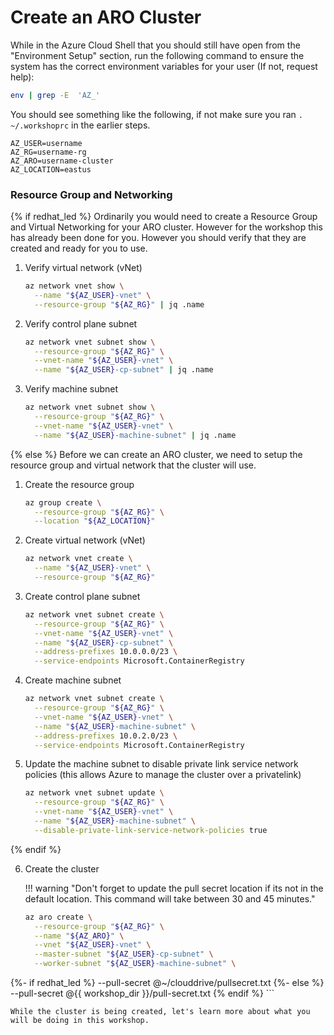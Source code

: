 # Create an ARO Cluster

While in the Azure Cloud Shell that you should still have open from the "Environment Setup" section, run the following command to ensure the system has the correct environment variables for your user (If not, request help):

```bash
env | grep -E  'AZ_'
```

You should see something like the following, if not make sure you ran `. ~/.workshoprc` in the earlier steps.

```{.text .no-copy}
AZ_USER=username
AZ_RG=username-rg
AZ_ARO=username-cluster
AZ_LOCATION=eastus
```

### Resource Group and Networking

{% if redhat_led %}
Ordinarily you would need to create a Resource Group and Virtual Networking for your ARO cluster.  However for the workshop this has already been done for you. However you should verify that they are created and ready for you to use.

1. Verify virtual network (vNet)

    ```bash
    az network vnet show \
      --name "${AZ_USER}-vnet" \
      --resource-group "${AZ_RG}" | jq .name
    ```

2. Verify control plane subnet

    ```bash
    az network vnet subnet show \
      --resource-group "${AZ_RG}" \
      --vnet-name "${AZ_USER}-vnet" \
      --name "${AZ_USER}-cp-subnet" | jq .name
    ```

3. Verify machine subnet

    ```bash
    az network vnet subnet show \
      --resource-group "${AZ_RG}" \
      --vnet-name "${AZ_USER}-vnet" \
      --name "${AZ_USER}-machine-subnet" | jq .name
    ```

{% else %}
Before we can create an ARO cluster, we need to setup the resource group and virtual network that the cluster will use.

1. Create the resource group

    ```bash
    az group create \
      --resource-group "${AZ_RG}" \
      --location "${AZ_LOCATION}"
    ```

1. Create virtual network (vNet)

    ```bash
    az network vnet create \
      --name "${AZ_USER}-vnet" \
      --resource-group "${AZ_RG}"
    ```

2. Create control plane subnet

    ```bash
    az network vnet subnet create \
      --resource-group "${AZ_RG}" \
      --vnet-name "${AZ_USER}-vnet" \
      --name "${AZ_USER}-cp-subnet" \
      --address-prefixes 10.0.0.0/23 \
      --service-endpoints Microsoft.ContainerRegistry
    ```

3. Create machine subnet

    ```bash
    az network vnet subnet create \
      --resource-group "${AZ_RG}" \
      --vnet-name "${AZ_USER}-vnet" \
      --name "${AZ_USER}-machine-subnet" \
      --address-prefixes 10.0.2.0/23 \
      --service-endpoints Microsoft.ContainerRegistry
    ```

1. Update the machine subnet to disable private link service network policies (this allows Azure to manage the cluster over a privatelink)

    ```bash
    az network vnet subnet update \
      --resource-group "${AZ_RG}" \
      --vnet-name "${AZ_USER}-vnet" \
      --name "${AZ_USER}-machine-subnet" \
      --disable-private-link-service-network-policies true
    ```
{% endif %}

6. Create the cluster

    !!! warning "Don't forget to update the pull secret location if its not in the default location. This command will take between 30 and 45 minutes."

    ```bash
    az aro create \
      --resource-group "${AZ_RG}" \
      --name "${AZ_ARO}" \
      --vnet "${AZ_USER}-vnet" \
      --master-subnet "${AZ_USER}-cp-subnet" \
      --worker-subnet "${AZ_USER}-machine-subnet" \
{%- if redhat_led %}
      --pull-secret @~/clouddrive/pullsecret.txt
{%- else %}
      --pull-secret @{{ workshop_dir }}/pull-secret.txt
{% endif %}
    ```

    While the cluster is being created, let's learn more about what you will be doing in this workshop.
